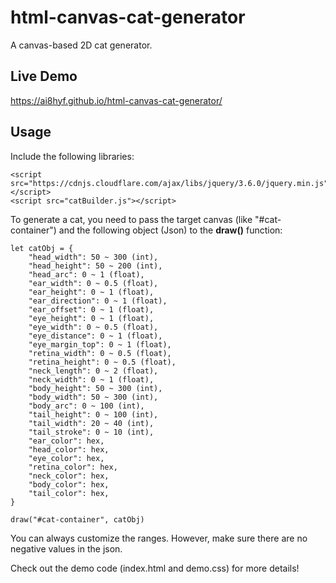 # html-canvas-cat-generator
A canvas-based 2D cat generator.

## Live Demo
https://ai8hyf.github.io/html-canvas-cat-generator/

## Usage
Include the following libraries:

```
<script src="https://cdnjs.cloudflare.com/ajax/libs/jquery/3.6.0/jquery.min.js"></script>
<script src="catBuilder.js"></script>
```

To generate a cat, you need to pass the target canvas (like "#cat-container") and the following object (Json) to the **draw()** function:

```
let catObj = {
    "head_width": 50 ~ 300 (int),
    "head_height": 50 ~ 200 (int), 
    "head_arc": 0 ~ 1 (float),
    "ear_width": 0 ~ 0.5 (float),
    "ear_height": 0 ~ 1 (float), 
    "ear_direction": 0 ~ 1 (float),
    "ear_offset": 0 ~ 1 (float),
    "eye_height": 0 ~ 1 (float),
    "eye_width": 0 ~ 0.5 (float),
    "eye_distance": 0 ~ 1 (float),
    "eye_margin_top": 0 ~ 1 (float),
    "retina_width": 0 ~ 0.5 (float),
    "retina_height": 0 ~ 0.5 (float),
    "neck_length": 0 ~ 2 (float),
    "neck_width": 0 ~ 1 (float),
    "body_height": 50 ~ 300 (int),
    "body_width": 50 ~ 300 (int),
    "body_arc": 0 ~ 100 (int),
    "tail_height": 0 ~ 100 (int),
    "tail_width": 20 ~ 40 (int),
    "tail_stroke": 0 ~ 10 (int),
    "ear_color": hex,
    "head_color": hex,
    "eye_color": hex,
    "retina_color": hex,
    "neck_color": hex,
    "body_color": hex,
    "tail_color": hex,
}
```

```
draw("#cat-container", catObj)
```


You can always customize the ranges. However, make sure there are no negative values in the json. 

Check out the demo code (index.html and demo.css) for more details!